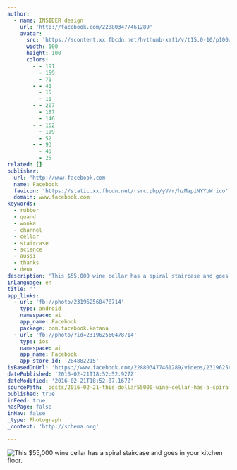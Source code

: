 ```yaml
---
author:
  - name: INSIDER design
    url: 'http://facebook.com/228803477461289'
    avatar:
      src: 'https://scontent.xx.fbcdn.net/hvthumb-xaf1/v/t15.0-10/p100x100/12525950_1049233178455615_1330093639_n.jpg?oh=76d0d6ed0ce2263f5bc5a4e23108823c&oe=575AFF34'
      width: 100
      height: 100
      colors:
        - - 191
          - 159
          - 71
        - - 41
          - 15
          - 11
        - - 207
          - 187
          - 146
        - - 152
          - 109
          - 52
        - - 93
          - 45
          - 25
related: []
publisher:
  url: 'http://www.facebook.com'
  name: Facebook
  favicon: 'https://static.xx.fbcdn.net/rsrc.php/yV/r/hzMapiNYYpW.ico'
  domain: www.facebook.com
keywords:
  - rubber
  - quand
  - wonka
  - channel
  - cellar
  - staircase
  - science
  - aussi
  - thanks
  - deux
description: 'This $55,000 wine cellar has a spiral staircase and goes in your kitchen floor.'
inLanguage: en
title: ''
app_links:
  - url: 'fb://photo/231962560478714'
    type: android
    namespace: ai
    app_name: Facebook
    package: com.facebook.katana
  - url: 'fb://photo/?id=231962560478714'
    type: ios
    namespace: ai
    app_name: Facebook
    app_store_id: '284882215'
isBasedOnUrl: 'https://www.facebook.com/228803477461289/videos/231962560478714/'
datePublished: '2016-02-21T18:52:52.927Z'
dateModified: '2016-02-21T18:52:07.167Z'
sourcePath: _posts/2016-02-21-this-dollar55000-wine-cellar-has-a-spiral-staircase-and-goes-in.md
published: true
inFeed: true
hasPage: false
inNav: false
_type: Photograph
_context: 'http://schema.org'

---
```

![This &dollar;55&comma;000 wine cellar has a spiral staircase and goes in your kitchen floor&period;](https://scontent.xx.fbcdn.net/hvthumb-xft1/v/t15.0-10/p128x128/12419821_231962893812014_883571973_n.jpg?oh=68aa2b8ebc5b9eba0dfa38a3c122c739&oe=576C1472)